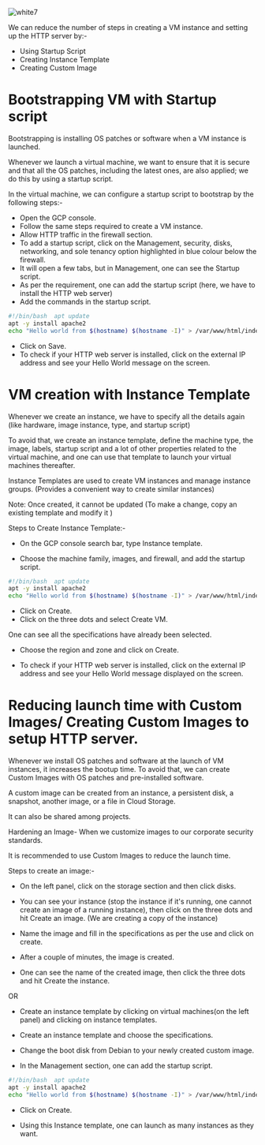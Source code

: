 ![white7](https://github.com/aasthaa-007/100DaysofCloud/assets/70707726/f190e5d3-c0b3-4e36-b3ff-7c51c87d08f2)

We can reduce the number of steps in creating a VM instance and setting up the HTTP server by:-
* Using Startup Script
* Creating Instance Template
* Creating Custom Image

# Bootstrapping  VM with Startup script 

Bootstrapping is installing OS patches or software when a VM instance is launched. 

Whenever we launch a virtual machine, we want to ensure that it is secure and that all the OS patches, including the latest ones, are also applied; we do this by using a startup script.

In the virtual machine, we can configure a startup script to bootstrap by the following steps:-

* Open the GCP console.
* Follow the same steps required to create a VM instance.
* Allow HTTP traffic in the firewall section.
* To add a startup script, click on the Management, security, disks, networking, and sole tenancy option highlighted in blue colour below the firewall.
* It will open a few tabs, but in Management, one can see the Startup script.
* As per the requirement, one can add the startup script (here, we have to install the HTTP web server)
* Add the commands in the startup script.

```bash
#!/bin/bash  apt update
apt -y install apache2
echo "Hello world from $(hostname) $(hostname -I)" > /var/www/html/index.html
```
* Click on Save.
* To check if your HTTP web server is installed, click on the external IP address and see your Hello World message on the screen.

# VM creation with Instance Template

Whenever we create an instance, we have to specify all the details again (like hardware, image instance, type, and startup script)


To avoid that, we create an instance template, define the machine type, the image, labels, startup script and a lot of other properties related to the virtual machine, and one can use that template to launch your virtual machines thereafter.

Instance Templates are used to create VM instances and manage instance groups. (Provides a convenient way to create similar instances)

Note: Once created, it cannot be updated (To make a change, copy an existing template and modify it
)

Steps to Create Instance Template:-

* On the GCP console search bar, type Instance template.

* Choose the machine family, images, and firewall, and add the startup script.

```bash
#!/bin/bash  apt update
apt -y install apache2
echo "Hello world from $(hostname) $(hostname -I)" > /var/www/html/index.html
```
* Click on Create.
* Click on the three dots and select Create VM.

One can see all the specifications have already been selected.

* Choose the region and zone and click on Create.

* To check if your HTTP web server is installed, click on the external IP address and see your Hello World message displayed on the screen.

# Reducing launch time with Custom Images/ Creating Custom Images to setup HTTP server.

Whenever we install OS patches and software at the launch of VM instances, it increases the bootup time. To avoid that, we can create Custom Images with OS patches and pre-installed software.

A custom image can be created from an instance, a persistent disk, a snapshot, another image, or a file in Cloud Storage.

It can also be shared among projects.

Hardening an Image- When we customize images to our corporate security standards.

It is recommended to use Custom Images to reduce the launch time.

Steps to create an image:-

* On the left panel, click on the storage section and then click disks.

* You can see your instance (stop the instance if it's running, one cannot create an image of a running instance), then click on the three dots and hit Create an image. (We are creating a copy of the instance)

* Name the image and fill in the specifications as per the use and click on create.

* After a couple of minutes, the image is created.

* One can see the name of the created image, then click the three dots and hit Create the instance.

OR

* Create an instance template by clicking on virtual machines(on the left panel) and clicking on instance templates.

* Create an instance template and choose the specifications.

* Change the boot disk from Debian to your newly created custom image.

* In the Management section, one can add the startup script.


```bash
#!/bin/bash  apt update
apt -y install apache2
echo "Hello world from $(hostname) $(hostname -I)" > /var/www/html/index.html
```

* Click on Create.

* Using this Instance template, one can launch as many instances as they want.
